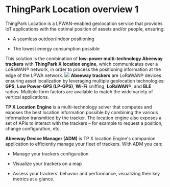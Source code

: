 
# ThingPark Location overview 1
ThingPark Location is a LPWAN-enabled geolocation service that provides IoT applications with the optimal position of assets and/or people, ensuring:
* A seamless outdoor/indoor positioning<br/>

* The lowest energy consumption possible

This solution is the combination of **low-power multi-technology Abeeway trackers** with **ThingPark X location engine**, which communicates over a LoRaWAN® network, in order to process the positioning information at the edge of the LPWA network.
<img src="./images/LP-GPS-ABEEWAY_08.png" border="0" />
**Abeeway trackers** are LoRaWAN® devices ensuring asset localization by leveraging multiple geolocation technologies: **GPS**, **Low Power-GPS (LP-GPS)**, **Wi-Fi** sniffing, **LoRaWAN®**, and **BLE** radios. Multiple form factors are available to match the wide variety of vertical applications.

**TP X Location Engine** is a multi-technology solver that computes and exposes the best location information possible by combining the various information transmitted by the tracker. The location engine also exposes a set of APIs to interact with the trackers – for example to request a position, change configuration, etc.

**Abeeway Device Manager (ADM)** is TP X location Engine's companion application to efficiently manage your fleet of trackers. With ADM you can:
* Manage your trackers configuration<br/>

* Visualize your trackers on a map
* Assess your trackers' behavior and performance, visualizing their key metrics at a glance.


